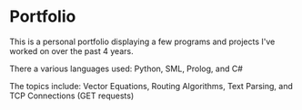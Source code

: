 # Portfolio
This is a personal portfolio displaying a few programs and projects I've worked on over the past 4 years.

There a various languages used:
     Python,
     SML,
     Prolog, and
     C#

The topics include: 
     Vector Equations, 
     Routing Algorithms, 
     Text Parsing, and
     TCP Connections
          (GET requests)
     
     
